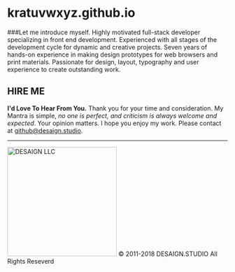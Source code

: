 # kratuvwxyz.github.io

###Let me introduce myself.
Highly motivated full-stack developer specializing in front end development. Experienced with all stages of the development cycle for dynamic and creative projects. Seven years of hands-on experience in making design prototypes for web browsers and print materials. Passionate for design, layout, typography and user experience to create outstanding work.

## HIRE ME

**I'd Love To Hear From You.**
Thank you for your time and consideration. My Mantra is simple, *no one is perfect, and criticism is always welcome and expected*. Your opinion matters. I hope you enjoy my work. Please contact at <a href="mailto:github@desaign.studio?Subject=Message from Github">github@desaign.studio</a>.

<hr/>

<img src="https://kratuvwxyz.github.io/assets/images/footer/DESAIGNLLC.svg" alt="DESAIGN LLC" width="250px"/> &copy; 2011-2018 <a href="http://desaign.studio" target="_blank" style="text-decoration:none;">DESAIGN.STUDIO</a> All Rights Reseverd



